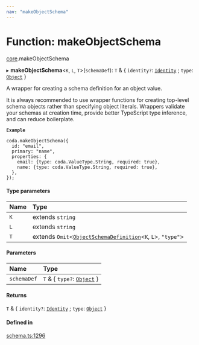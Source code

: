 ```yaml
---
nav: "makeObjectSchema"
---
```

# Function: makeObjectSchema

[core](../modules/core.md).makeObjectSchema

▸ **makeObjectSchema**<`K`, `L`, `T`\>(`schemaDef`): `T` & { `identity?`: [`Identity`](../interfaces/core.Identity.md) ; `type`: [`Object`](../enums/core.ValueType.md#object)  }

A wrapper for creating a schema definition for an object value.

It is always recommended to use wrapper functions for creating top-level schema
objects rather than specifying object literals. Wrappers validate your schemas
at creation time, provide better TypeScript type inference, and can reduce
boilerplate.

**`Example`**

```
coda.makeObjectSchema({
  id: "email",
  primary: "name",
  properties: {
    email: {type: coda.ValueType.String, required: true},
    name: {type: coda.ValueType.String, required: true},
  },
});
```

#### Type parameters

| Name | Type |
| :------ | :------ |
| `K` | extends `string` |
| `L` | extends `string` |
| `T` | extends `Omit`<[`ObjectSchemaDefinition`](../interfaces/core.ObjectSchemaDefinition.md)<`K`, `L`\>, ``"type"``\> |

#### Parameters

| Name | Type |
| :------ | :------ |
| `schemaDef` | `T` & { `type?`: [`Object`](../enums/core.ValueType.md#object)  } |

#### Returns

`T` & { `identity?`: [`Identity`](../interfaces/core.Identity.md) ; `type`: [`Object`](../enums/core.ValueType.md#object)  }

#### Defined in

[schema.ts:1296](https://github.com/coda/packs-sdk/blob/main/schema.ts#L1296)
